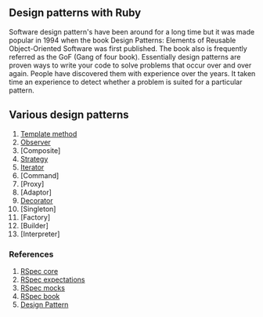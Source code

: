 ## Design patterns with Ruby
 Software design pattern's have been around for a long time but it was made popular in 1994 when the book Design Patterns: Elements of Reusable Object-Oriented Software was first published. The book also is frequently referred as the GoF (Gang of four book). Essentially design patterns are proven ways to write your code to solve problems that occur over and over again. People have discovered them with experience over the years. It taken time an experience to detect whether a problem is suited for a particular pattern.

## Various design patterns 
1. [Template method](https://github.com/mvemjsun/design_patterns/tree/master/A_template_method)
2. [Observer](https://github.com/mvemjsun/design_patterns/tree/master/C_observer)
3. [Composite]
4. [Strategy](https://github.com/mvemjsun/design_patterns/tree/master/B_strategy)
5. [Iterator](https://github.com/mvemjsun/design_patterns/tree/master/E_iterator)
6. [Command]
7. [Proxy]
8. [Adaptor]
9. [Decorator](https://github.com/mvemjsun/design_patterns/tree/master/I_Decorator)
10. [Singleton]
11. [Factory]
12. [Builder]
13. [Interpreter]


### References

1. [RSpec core](http://rubydoc.info/gems/rspec-core)
2. [RSpec expectations](http://rubydoc.info/gems/rspec-expectations)
3. [RSpec mocks](http://rubydoc.info/gems/rspec-mocks)
4. [RSpec book](http://pragprog.com/book/achbd/the-rspec-book)
5. [Design Pattern](http://designpatternsinruby.com)
